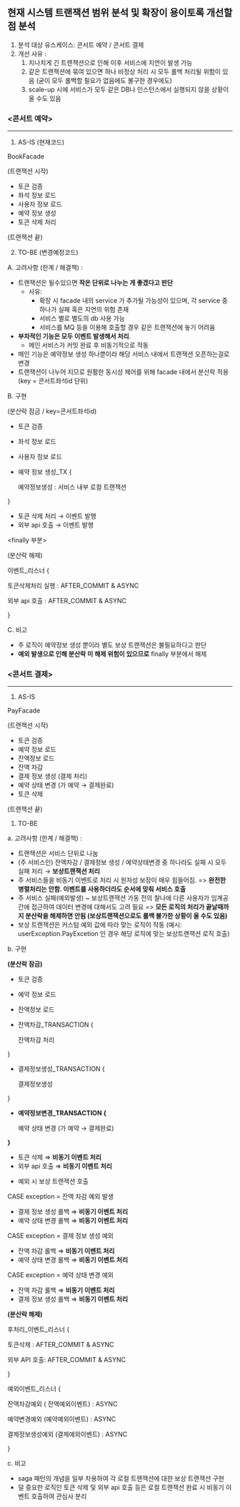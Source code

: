 ## 현재 시스템 트랜잭션 범위 분석 및 확장이 용이토록 개선할 점 분석

1. 분석 대상 유스케이스: 콘서트 예약 / 콘서트 결제 
2. 개선 사유 : 
    1. 지나치게 긴 트랜잭션으로 인해 이후 서비스에 지연이 발생 가능 
    2. 같은 트랜잭션에 묶여 있으면 하나 비정상 처리 시 모두 롤백 처리될 위험이 있음 (굳이 모두 롤백할 필요가 없음에도 불구한 경우에도)
    3. scale-up 시에 서비스가 모두 같은 DB나 인스턴스에서 실행되지 않을 상황이 올 수도 있음 

### <콘서트 예약>

---

1. AS-IS (현재코드) 

BookFacade 

(트랜잭션 시작)

- 토큰 검증
- 좌석 정보 로드
- 사용자 정보 로드
- 예약 정보 생성
- 토큰 삭제 처리

(트랜잭션 끝)

2. TO-BE (변경예정코드)

A. 고려사항 (한계 / 해결책) : 

- 트랜잭션은 될수있으면 **작은 단위로 나누는 게 좋겠다고 판단** 
    - 사유:
        - 확장 시 facade 내의 service 가 추가될 가능성이 있으며, 각 service 중 하나가 실패 혹은 지연의 위험 존재
        - 서비스 별로 별도의 db 사용 가능
        - 서비스를 MQ 등을 이용해 호출할 경우 같은 트랜잭션에 놓기 어려움  
- **부차적인 기능은 모두 이벤트 발생해서 처리**.
    - 메인 서비스가 커밋 완료 후 비동기적으로 작동
- 메인 기능은 예약정보 생성 하나뿐이라 해당 서비스 내에서 트랜잭션 오픈하는걸로 변경
- 트랜잭션이 나누어 지므로 원활한 동시성 제어를 위해 facade 내에서 분산락 적용 (key = 콘서트좌석id 단위)

B. 구현

<try>

(분산락 잠금  / key=콘서트좌석id) 

- 토큰 검증
- 좌석 정보 로드
- 사용자 정보 로드
- 예약 정보 생성_TX {
  
    예약정보생성 : 서비스 내부 로컬 트랜잭션
  
} 

- 토큰 삭제 처리 → 이벤트 발행
- 외부 api 호출 → 이벤트 발행

<finally 부분>

(분산락 해제) 

이벤트_리스너 { 

토큰삭제처리 실행 : AFTER_COMMIT  & ASYNC

외부 api 호출 : AFTER_COMMIT & ASYNC 

}

C. 비고

- 주 로직이 예약정보 생성 뿐이라 별도 보상 트랜잭션은 불필요하다고 판단
- **예외 발생으로 인해 분산락 미 해제 위험이 있으므로** finally 부분에서 해제

### <콘서트 결제>

---

1. AS-IS 

PayFacade

(트랜잭션 시작)

- 토큰 검증
- 예약 정보 로드
- 잔액정보 로드
- 잔액 차감
- 결제 정보 생성 (결제 처리)
- 예약 상태 변경 (가 예약 → 결제완료)
- 토큰 삭제

(트랜잭션 끝) 

1. TO-BE

a. 고려사항 (한계 / 해결책) : 

- 트랜잭션은 서비스 단위로 나눔
- (주 서비스인) 잔액차감 / 결제정보 생성 / 예약상태변경 중 하나라도 실패 시 모두 실패 처리 → **보상트랜잭션 처리**
- 주 서비스들을 비동기 이벤트로 처리 시 원자성 보장이 매우 힘들어짐. => **완전한 병렬처리는 안함. 이벤트를 사용하더라도 순서에 맞춰 서비스 호출** 
- 주 서비스 실패(예외발생) ~ 보상트랜잭션 가동 전의 찰나에 다른 사용자가 임계공간에 접근하여 데이터 변경에 대해서도 고려 필요 => **모든 로직의 처리가 끝날때까지 분산락을 해제하면 안됨 (보상트랜잭션으로도 롤백 불가한 상황이 올 수도 있음)**
- 보상 트랜잭션은 커스텀 예외 값에 따라 맞는 로직이 작동 (예시: userException.PayExcetion 인 경우 해당 로직에 맞는 보상트랜잭션 로직 호출)

b. 구현

<try>

**(분산락 잠금)**

- 토큰 검증
- 예약 정보 로드
- 잔액정보 로드
- 잔액차감_TRANSACTION {
  
    잔액차감 처리
  
}

- 결제정보생성_TRANSACTION {
  
    결제정보생성
  
}

- **예약정보변경_TRANSACTION {**
    
    예약 상태 변경 (가 예약 → 결제완료)
    
**}** 

- 토큰 삭제 ⇒ **비동기 이벤트 처리**
- 외부 api 호출 ⇒ **비동기 이벤트 처리**

<catch>

- 예외 시 보상 트랜잭션 호출

CASE exception = 잔액 차감 예외 발생 

- 결제 정보 생성 롤백 ⇒ **비동기 이벤트 처리**
- 예약 상태 변경 롤백 ⇒ **비동기 이벤트 처리**

CASE exception = 결제 정보 생성 예외 

- 잔액 차감 롤백 ⇒ **비동기 이벤트 처리**
- 예약 상태 변경 롤백 ⇒ **비동기 이벤트 처리**

CASE exception = 예약 상태 변경 예외

- 잔액 차감 롤백 ⇒ **비동기 이벤트 처리**
- 결제 정보 생성 롤백 ⇒ **비동기 이벤트 처리**

<finally> 

**(분산락 해제)**

후처리_이벤트_리스너 {

토큰삭제 : AFTER_COMMIT & ASYNC

외부 API 호출: AFTER_COMMIT & ASYNC

}

예외이벤트_리스너 {

잔액차감예외 ( 잔액예외이벤트) : ASYNC

예약변경예외 (예약예외이벤트) : ASYNC

결제정보생성예외 (결제예외이벤트) : ASYNC

}

c. 비고 

- saga 패턴의 개념을 일부 차용하여 각 로컬 트랜잭션에 대한 보상 트랜잭션 구현
- 덜 중요한 로직인 토큰 삭제 및 외부 api 호출 등은 로컬 트랜잭션 완료 시 비동기 이벤트 호출하여 관심사 분리
